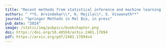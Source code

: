```yaml
---
title: "Recent methods from statistical inference and machine learning to improve integrative modeling of macromolecular assemblies"
authors: " **S. Arvindekar\\*, K. Majila\\*, S. Viswanath**"
journal: "Springer Methods in Mol Bio, in press"
pub_date: "2024"
image: /static/img/pubpics/bookchapter.png
doi: https://doi.org/10.48550/arXiv.2401.17894
pdf: https://arxiv.org/pdf/2401.17894v4
---
```


